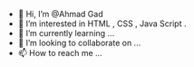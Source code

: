 - 👋 Hi, I’m @Ahmad Gad
- 👀 I’m interested in HTML , CSS , Java Script .
- 🌱 I’m currently learning ...
- 💞️ I’m looking to collaborate on ...
- 📫 How to reach me ...

<!---
Ahmad Gad/Ahmad-Muhammad-Gad is a ✨ special ✨ repository because its `README.md` (this file) appears on your GitHub profile.
You can click the Preview link to take a look at your changes.
--->
